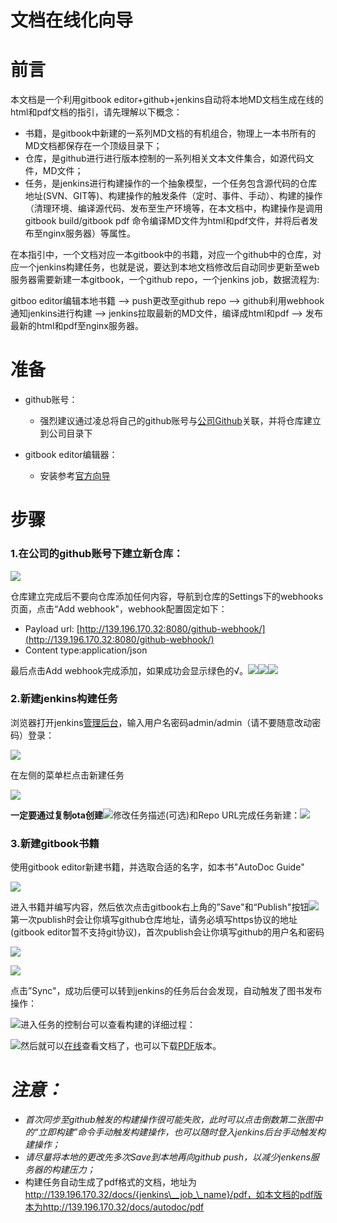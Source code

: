 # 文档在线化向导

# 前言

本文档是一个利用gitbook editor+github+jenkins自动将本地MD文档生成在线的html和pdf文档的指引，请先理解以下概念：

* 书籍，是gitbook中新建的一系列MD文档的有机组合，物理上一本书所有的MD文档都保存在一个顶级目录下；
* 仓库，是github进行进行版本控制的一系列相关文本文件集合，如源代码文件，MD文件；
* 任务，是jenkins进行构建操作的一个抽象模型，一个任务包含源代码的仓库地址\(SVN、GIT等\)、构建操作的触发条件（定时、事件、手动）、构建的操作（清理环境、编译源代码、发布至生产环境等，在本文档中，构建操作是调用gitbook build/gitbook pdf 命令编译MD文件为html和pdf文件，并将后者发布至nginx服务器）等属性。

在本指引中，一个文档对应一本gitbook中的书籍，对应一个github中的仓库，对应一个jenkins构建任务，也就是说，要达到本地文档修改后自动同步更新至web服务器需要新建一本gitbook，一个github repo，一个jenkins job，数据流程为:

gitboo editor编辑本地书籍 --&gt; push更改至github repo --&gt; github利用webhook通知jenkins进行构建 --&gt; jenkins拉取最新的MD文件，编译成html和pdf --&gt; 发布最新的html和pdf至nginx服务器。

# 准备

* github账号：

  * 强烈建议通过凌总将自己的github账号与[公司Github](https://github.com/NationalChip)关联，并将仓库建立到公司目录下

* gitbook editor编辑器：

  * 安装参考[官方向导](https://www.gitbook.com/editor)

# 步骤

### 1.在公司的github账号下建立新仓库：

![](/assets/Selection_021.png)

仓库建立完成后不要向仓库添加任何内容，导航到仓库的Settings下的webhooks页面，点击“Add webhook"，webhook配置固定如下：

* Payload url: [http://139.196.170.32:8080/github-webhook/](http://139.196.170.32:8080/github-webhook/)
* Content type:application/json

最后点击Add webhook完成添加，如果成功会显示绿色的√。![](/assets/Selection_022.png)![](/assets/Selection_023.png)![](/assets/Selection_024.png)

### 2.新建jenkins构建任务

浏览器打开jenkins[管理后台](http://139.196.170.32:8080/)，输入用户名密码admin/admin（请不要随意改动密码）登录：

![](/assets/Selection_025.png)

在左侧的菜单栏点击新建任务

![](/assets/Selection_026.png)

**一定要通过复制ota创建**![](/assets/Selection_027.png)修改任务描述\(可选\)和Repo URL完成任务新建：![](/assets/Selection_029.png)

### 3.新建gitbook书籍

使用gitbook editor新建书籍，并选取合适的名字，如本书"AutoDoc Guide"

![](/assets/Selection_019.png)

进入书籍并编写内容，然后依次点击gitbook右上角的”Save"和“Publish"按钮![](/assets/Selection_030.png)第一次publish时会让你填写github仓库地址，请务必填写https协议的地址\(gitbook editor暂不支持git协议\)，首次publish会让你填写github的用户名和密码

![](/assets/Selection_031.png)

![](/assets/Selection_032.png)

点击”Sync"，成功后便可以转到jenkins的任务后台会发现，自动触发了图书发布操作：

![](/assets/Selection_033.png)进入任务的控制台可以查看构建的详细过程：

![](/assets/Selection_035.png)然后就可以[在线](http://139.196.170.32/docs/autodoc/)查看文档了，也可以下载[PDF](http://139.196.170.32/docs/autodoc/pdf)版本。

# _注意：_

* _首次同步至github触发的构建操作很可能失败，此时可以点击倒数第二张图中的“立即构建”命令手动触发构建操作，也可以随时登入jenkins后台手动触发构建操作；_
* _请尽量将本地的更改先多次Save到本地再向github push，以减少jenkens服务器的构建压力；_
* 构建任务自动生成了pdf格式的文档，地址为 http://139.196.170.32/docs/{jenkins\__job_\_name}/pdf，如本文档的pdf版本为http://139.196.170.32/docs/autodoc/pdf



